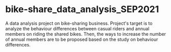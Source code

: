 # bike-share_data_analysis_SEP2021

A data analysis project on bike-sharing business. 
Project's target is to analyze the behaviour differences between casual riders and annual members on riding the shared bikes.
Then, the ways to increase the number of annual members are to be proposed based on the study on behaviour differences.

